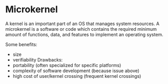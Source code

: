 # Microkernel
A kernel is an important part of an OS that manages system resources.
A microkernel is a software or code which contains the required minimum amount of functions, data, and features to implement an operating system.

Some benefits:
- size
- verifiability
Drawbacks:
- portability (often specialized for specific platforms)
- complexity of software development (because issue above)
- high cost of user/kernel crossing (frequent kernel crossings)
